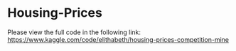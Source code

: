 # Housing-Prices

Please view the full code in the following link:
https://www.kaggle.com/code/elithabeth/housing-prices-competition-mine
